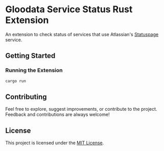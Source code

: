 # Gloodata Service Status Rust Extension

An extension to check status of services that use Atlassian's [Statuspage](https://www.atlassian.com/software/statuspage) service.

## Getting Started

### Running the Extension

```sh
cargo run
```

## Contributing

Feel free to explore, suggest improvements, or contribute to the project. Feedback and contributions are always welcome!

## License

This project is licensed under the [MIT License](https://github.com/gloodata/ext-js-map-examples/blob/main/LICENSE).
